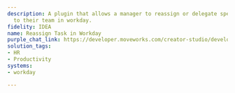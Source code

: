 ```yaml
---
description: A plugin that allows a manager to reassign or delegate specific tasks
  to their team in workday.
fidelity: IDEA
name: Reassign Task in Workday
purple_chat_link: https://developer.moveworks.com/creator-studio/developer-tools/purple-chat-builder/?workspace=%7B%22title%22%3A%22My+Workspace%22%2C%22botSettings%22%3A%7B%7D%2C%22mocks%22%3A%5B%7B%22id%22%3A6991%2C%22title%22%3A%22Mock+1%22%2C%22transcript%22%3A%7B%22settings%22%3A%7B%22colorStyle%22%3A%22LIGHT%22%2C%22startTime%22%3A%2211%3A43+AM%22%2C%22defaultPerson%22%3A%22GWEN%22%2C%22editable%22%3Atrue%7D%2C%22messages%22%3A%5B%7B%22from%22%3A%22BOT%22%2C%22text%22%3A%22%3Cp%3EJust+a+reminder%2C+you+have+an+open+task+in+Workday+to+review+and+approve+expenses.%3C%2Fp%3E%22%7D%2C%7B%22from%22%3A%22USER%22%2C%22text%22%3A%22%3Cp%3ECan+you+actually+put+Albert+as+the+approver.+He+will+be+leading+the+reviewing+and+approving+expenses.%3C%2Fp%3E%22%7D%2C%7B%22from%22%3A%22ANNOTATION%22%2C%22text%22%3A%22%3Cp%3E%E2%9C%85+Working+on+%3Cb%3EReassign+Task+To+Albert%3C%2Fb%3E%3Cbr%3E%E2%8F%B3+Calling+Plugin+%3Cb%3EReassign+Task+In+Workday%3C%2Fb%3E%3C%2Fp%3E%22%7D%2C%7B%22from%22%3A%22BOT%22%2C%22text%22%3A%22I%27ve+reassigned+the+task+to+Albert.+You+will+receive+a+notification+once+he+completes+the+task.+Is+there+anything+else+I+can+assist+with%3F%22%7D%5D%7D%7D%5D%7D
solution_tags:
- HR
- Productivity
systems:
- workday

---
```

